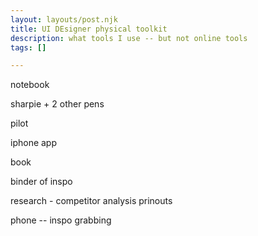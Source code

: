 ```yaml
---
layout: layouts/post.njk
title: UI DEsigner physical toolkit
description: what tools I use -- but not online tools
tags: []

---
```

notebook

sharpie + 2 other pens 

pilot

iphone app

book 

binder of inspo

research - competitor analysis prinouts

phone -- inspo grabbing
